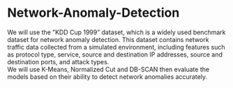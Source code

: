 # Network-Anomaly-Detection
We will use the ”KDD Cup 1999” dataset, which is a widely
used benchmark dataset for network anomaly detection. This dataset contains
network traffic data collected from a simulated environment, including features
such as protocol type, service, source and destination IP addresses, source and
destination ports, and attack types.</br>
We will use K-Means, Normalized Cut and DB-SCAN then evaluate the models based on their ability to detect network anomalies
accurately.

